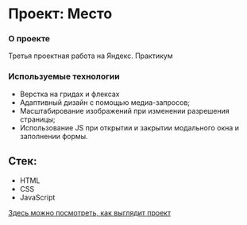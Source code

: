 # Проект: Место

### О проекте

Третья проектная работа на Яндекс. Практикум

### Используемые технологии 

* Верстка на гридах и флексах
* Адаптивный дизайн с помощью медиа-запросов;
* Масштабирование изображений при изменении разрешения страницы;
* Использование JS при открытии и закрытии модального окна и заполнении формы.

## Стек:
* HTML
* CSS
* JavaScript


[Здесь можно посмотреть, как выглядит проект](https://elenasharnina.github.io/mesto/)
